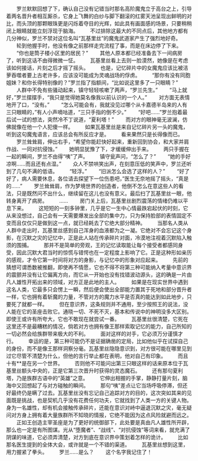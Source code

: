 　　罗兰默默回想了下，确认自己没有记错当时那名高阶魔鬼立于高台之上，引导着两名晋升者相互厮杀，它身上飞舞的白纱与脚下翻滚的红雾天池呈现出鲜明的对比，而头顶的那颗眼珠更是闪烁着夺目的光辉，如此具有画面感的场景，只要稍稍闭上眼睛就能立刻浮现于脑海。
　　不过排除这最大的不同点后，其他地方都有几分神似，罗兰不禁对这位名叫“瓦基里丝”的魔鬼武道家产生了强烈地好奇。
　　轮到他握手时，他没有像之前那样走完流程了事，而是在床边停了下来。
　　“你也是筒子楼小区里的居民？”
　　其他人原本都已经准备去下一间病房了，听到这话不由得微微一怔。
　　瓦基里丝看上去则一脸漠然，她像是在考虑该如何接话，片刻之后才摇了摇头。
　　也是，记忆碎片中的女魔鬼应该比被洁萝吞噬者要上古老许多，应该没可能成为灵魂战场的俘虏。
　　“那你有没有同胞姐妹？和你长得特别像的？”罗兰指了指额间，“比如说这里多了一只眼睛？”
　　人群中不免有些骚动起来，镇守轻轻咳嗽了两声，“罗兰先生。”
　　“马上就好，”罗兰摆摆手，“我只是觉得她莫名像我以前认识的一个人。”
　　对方面无表情地开了口，“没有。”
　　“怎么可能会有，我就没见过哪个从卡嘉德半岛来的人有三只眼睛的，”有人小声嘀咕道，“三只手指的倒不少。”
　　“好吧……”罗兰抱着最后试一试的想法，突然冷不丁说道，“夏利塔！”
　　而对方的眼神毫无波澜，仿佛就像在他一个人犯傻一样。
　　如果瓦基里丝是来自记忆碎片另一头的魔鬼，听到这句魔鬼语言，应该总会有所反应才是。
　　看来果然只是长得像而已。
　　罗兰耸耸肩，伸出右手，“希望你能赶快好起来，重新回到协会，和大家并肩作战、一同对抗侵蚀。”
　　她明显犹豫了下，才缓缓伸出手来。
　　两只手握在一起的瞬间，罗兰不由得“咦”了声。
　　镇守瓮声问，“怎么了？”
　　“她的手好凉啊……而且还有点湿。”
　　众人不禁哄笑出声，在刻意压低的笑声中，罗兰还听到了几句不满的低语。
　　“轻浮。”
　　“旧派怎么会选了这样的人？”
　　“好了好了，病人需要休息，各位请去探望下一位伤患吧，”医生无奈地摇了摇头，“真是的……”
　　罗兰耸耸肩，作为梦境世界的创造者，他倒不怎么在意这些人的看法，只是既然问不出什么，继续留在这儿也没有意义。最后扫了瓦基里丝一眼，他转身离开了病房。
　　……
　　房门关上后，瓦基里丝剧烈震荡的情绪仍难以平息下来。
　　这短短的一刻多钟里，几乎是它一生中心情最跌宕起伏的时刻，它从来没想过，自己会有一天需要爆发出全部的集中力，只为保持脸部的表情固定不变而且仅仅只是做到这一点，就已经耗去了它绝大部分精神。
　　当那名人类从人群中走出时，瓦基里丝感到自己浑身的血液都为之一凝。它绝对不会忘记这个身影，在沉默之灾的记忆中，正是此人站在传承碎片对面，冷漠地注视着沉默陷入触须的围捕。
　　那并不是简单的旁观，王的记忆读取能让每个接受者都感同身受，因此沉默大君当时的惊慌与错愕也在一定程度上影响了它。正是这种形如亲历的感观，才令它第一时间将对方的身影，与记忆中的形象对应起来。
　　先前的猜想可谓悉数被推翻，即使再不情愿，它也不得不将第三种可能纳入考量中意识界的震颤并没有让它偏离方向，而它从一开始也没有找错波动源头，这的确是一片由凡人雄性开拓出来的领域，对方正是此地的主人。
　　如果是在现实世界中遇到这名人类，它最多只会愣上一瞬，然后便会使出全部能力置其于死地和部分晋升者一样，它也拥有着斩魔的力量，不管对方的魔力水平是否真的能达到如此地步，只要死了就都一样。
　　但在意识界，这条规则并不通用，至少按照王的说法，没人能在它的圣座击败它。通晓一切、不死不灭，基本和传说中的神明没多大区别。即使王或许有所夸大，它也不敢现在就尝试一番。
　　瓦基里丝很清楚，它死在这里还不是最糟糕的情况，倘若对方也拥有像王那样索取记忆的能力，自己所知的一切必然会给族群带来极大的不利。
　　面对这样的对手，它必须万分谨慎才行。
　　幸运的是，第三种可能仍不是证据确凿的定局，比如他似乎在试探自己的身份，而不是像王那样洞察分毫。瓦基里丝隐隐意识到，对方很可能在哪里见到过它尽管不清楚为什么，但他的言行举止都在表明，他对自己有印象。
　　而且十有**是在另一个世界。
　　否则他不可能问出第三只眼这样的话来原本位于瓦基里丝额头中央的，正是它第三次晋升时获得的灵态魔石。
　　还有那句夏利塔，乃是族群古语中的“英雄”之意。
　　它伸出相握的手掌，静静打量片刻，脑海中又回想起了与对方碰触的瞬间。
　　那句“咦”差点让它当场呼吸停滞，但还好最终仍是瞒了过去。瓦基里丝没有忘记自己追踪对方的目的，这次突如其来的见面既是挑战，也是契机几乎没有花费任何功夫，它就找到了人类一方的关键人物。身为一名雄性，却有机会接触传承碎片，还能在意识对峙中逼退沉默之灾，毫无疑问对方身上拥有着大量族群所不知晓的情报，它绝不能因为这点风险就避而远之。
　　正如王创造主宰圣座是为了更好的统御部下，此处要是真由凡人雄性所开辟，那么也一定是有所图谋。光从“堕魔者”、“战线”、“对抗侵蚀”等词来看，就充满了阴谋的味道，它必须弄清楚，对方到底在意识界中策划着怎样的诡计。
　　比如那名医生提到的全体大会，或许就是一个不错的渠道。
　　瓦基里丝想到这里，用力握紧了拳头。
　　罗兰……是么？
　　这个名字我记住了！